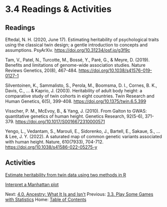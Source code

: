 # 3.4 Readings & Activities

## Readings

Eftedal, N. H. (2020, June 17). Estimating heritability of psychological traits using the classical twin design; a gentle introduction to concepts and assumptions. PsyArXiv. https://doi.org/10.31234/osf.io/g3f9c

Tam, V., Patel, N., Turcotte, M., Bossé, Y., Paré, G., & Meyre, D. (2019). Benefits and limitations of genome-wide association studies. Nature Reviews Genetics, 20(8), 467-484. https://doi.org/10.1038/s41576-019-0127-1

Silventoinen, K., Sammalisto, S., Perola, M., Boomsma, D. I., Cornes, B. K., Davis, C., ... & Kaprio, J. (2003). Heritability of adult body height: a comparative study of twin cohorts in eight countries. Twin Research and Human Genetics, 6(5), 399-408. https://doi.org/10.1375/twin.6.5.399

Visscher, P. M., McEvoy, B., & Yang, J. (2010). From Galton to GWAS: quantitative genetics of human height. Genetics Research, 92(5-6), 371-379. https://doi.org/10.1017/S0016672310000571

Yengo, L., Vedantam, S., Marouli, E., Sidorenko, J., Bartell, E., Sakaue, S., ... & Lee, J. Y. (2022). A saturated map of common genetic variants associated with human height. Nature, 610(7933), 704-712. https://doi.org/10.1038/s41586-022-05275-y


## Activities

[Estimate heritability from twin data using two methods in R](../materials/activity_estimate_twin_heritability_two_ways.md)

[Interpret a Manhattan plot](../materials/activity_interpret_a_manhattan_plot.md)

Next: [4.0. Ancestry: What It Is and Isn't](../ch04/4.0_ancestry.md)
Previous: [3.3. Play Some Games with Statistics](3.3_play_some_statistics_games.md)
Home: [Table of Contents](../table_of_contents.md)